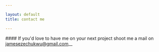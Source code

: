 ```yaml
---

layout: default
title: contact me

---
```

<div class="row">
<div class="col-md-12 text-center">
 #### If you'd love to have me on your next project shoot me a mail on <a href="mailto:jamesezechukwu@gmail.com">jamesezechukwu@gmail.com</a>__
</div>
</div>
